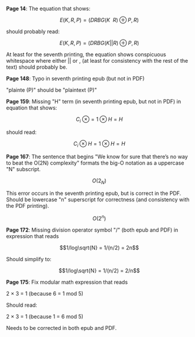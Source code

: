 **Page 14**: The equation that shows:

```math
E(K, R, P) = (DRBG(K\ \ R) \oplus P, R)
```

should probably read:

```math
E(K, R, P) = (DRBG(K || R) \oplus P, R)
```

At least for the seventh printing, the equation shows conspicuous whitespace where either || or , (at least for consistency with the rest of the text) should probably be.

**Page 148**: Typo in seventh printing epub (but not in PDF)

"plainte (P)" should be "plaintext (P)"

**Page 159**: Missing "H" term (in seventh printing epub, but not in PDF) in equation that shows:

```math
C_{i}\ \otimes = 1 \otimes H = H
```

should read:

```math
C_{i} \otimes H = 1 \otimes H = H
```

**Page 167**: The sentence that begins "We know for sure that there’s no way to beat the O(2N) complexity" formats the big-O notation as a uppercase "N" subscript.

```math
O(2_{N})
```

This error occurs in the seventh printing epub, but is correct in the PDF. Should be lowercase "n" superscript for correctness (and consistency with the PDF printing).

```math
O(2^{n})
```

**Page 172**: Missing division operator symbol "/" (both epub and PDF) in expression that reads

```math
1/log\sqrt{N} = 1/(n/2) = 2n
```

Should simplify to:

```math
1/log\sqrt{N} = 1/(n/2) = 2/n
```

**Page 175**: Fix modular math expression that reads

2 × 3 = 1 (because 6 = 1 mod 5)

Should read:

2 × 3 = 1 (because 1 = 6 mod 5)

Needs to be corrected in both epub and PDF.
